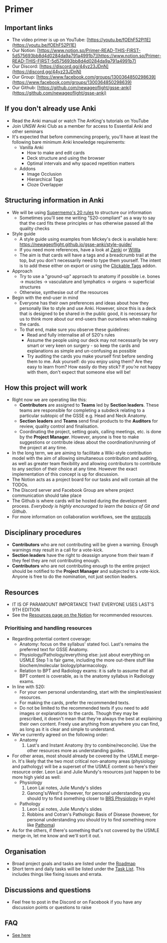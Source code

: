 # Primer

## Important links
- The video primer is up on YouTube: [https://youtu.be/fOEhF52Pl1E](https://youtu.be/fOEhF52Pl1E)
- Our Notion: [https://www.notion.so/Primer-READ-THIS-FIRST-5d575693bb8d4d0284da9a791a4991b7](https://www.notion.so/Primer-READ-THIS-FIRST-5d575693bb8d4d0284da9a791a4991b7)
- Our Discord: [https://discord.gg/44yz23JDnN](https://discord.gg/44yz23JDnN)
- Our Group: [https://www.facebook.com/groups/1300364850298639](https://www.facebook.com/groups/1300364850298639)
- Our Github: [https://github.com/newageoflight/gsse-anki](https://github.com/newageoflight/gsse-anki)

## If you don't already use Anki
- Read the Anki manual or watch The AnKing's tutorials on YouTube
- Join UNSW Anki Club as a member for access to Essential Anki and other seminars
- It's expected that before commencing properly, you'll have at least the following bare minimum Anki knowledge requirements:
    - Vanilla Anki
        - How to make and edit cards
        - Deck structure and using the browser
        - Optimal intervals and why spaced repetition matters
    - Addons
        - Image Occlusion
        - Hierarchical Tags
        - Cloze Overlapper

## Structuring information in Anki
- We will be using [Supermemo's 20 rules](https://www.notion.so/Summary-of-S20-f7a3c5fda3934e21961d6a71dcaf86e3) to structure our information
    - Sometimes you'll see me writing "S20-compliant" as a way to say that the card fits these principles or has otherwise passed all the quality checks
- Style guide
    - A style guide using examples from Mickey's deck is available here: https://newageoflight.github.io/gsse-anki/style-guide/
    - If you need more references, have a look at [Zanki](https://www.ankipalace.com/step-1-deck) or [WiWa](https://www.reddit.com/r/medicalschoolanki/comments/97ssh3/wiwa_deck_for_step_ii_ck_reupload/)
    - The aim is that cards will have a tags and a breadcrumb trail at the top, but you don't necessarily need to type them yourself. The intent is to add these either on export or using the [Clickable Tags](https://ankiweb.net/shared/info/1739176371) addon.
- Approach
    - Try to use a "ground-up" approach to anatomy if possible i.e. bones → muscles → vasculature and lymphatics → organs → superficial structures
    - Otherwise, synthesise out of the resources
- Begin with the end-user in mind
    - Everyone has their own preferences and ideas about how they personally like to style and use Anki. However, since this is a deck that is designed to be shared in the public good, it is necessary for us to think more about our end-users than ourselves when making the cards.
    - To that end, make sure you observe these guidelines:
        - Read and fully internalise all of S20's rules
        - Assume the people using our deck may not necessarily be very smart or very keen on surgery - so keep the cards and explanations as simple and un-confusing as possible
        - Try auditing the cards you make yourself first before sending them to me. Ask yourself: do you enjoy using them? Are they easy to learn from? How easily do they stick? If *you're* not happy with them, don't expect that someone else will be!

## How this project will work
- Right now we are operating like this:
    - **Contributors** are assigned to **Teams** led by **Section leaders**. These teams are responsible for completing a subdeck relating to a particular subtopic of the GSSE e.g. Head and Neck Anatomy.
    - **Section leaders** and **Teams** send final products to the **Auditors** for review, quality control and finalisation.
    - Coordinating the project, setting goals, calling meetings, etc. is done by the **Project Manager**. However, anyone is free to make suggestions or contribute ideas about the coordination/running of the project at any time.
- In the long term, we are aiming to facilitate a Wiki-style contribution model with the aim of allowing simultaneous contribution and auditing, as well as greater team flexibility and allowing contributors to contribute to any section of their choice at any time. However the exact implementation of this concept is up for discussion.
- The Notion acts as a project board for our tasks and will contain all the TODOs.
- The Discord server and Facebook Group are where project communication should take place
- The Github is where cards will be hosted during the development process. *Everybody is highly encouraged to learn the basics of Git and Github*.
- For more information on collaboration workflows, see the [protocols](./CONTRIBUTING.md)

## Disciplinary procedures
- **Contributors** who are not contributing will be given a warning. Enough warnings may result in a call for a vote-kick.
- **Section leaders** have the right to deassign anyone from their team if they feel they are not contributing enough.
- **Contributors** who are not contributing enough to the entire project should be notified to the **Project Manager** and subjected to a vote-kick. Anyone is free to do the nomination, not just section leaders.

## Resources
- IT IS OF PARAMOUNT IMPORTANCE THAT EVERYONE USES LAST'S 9TH EDITION
- See the [Resources page on the Notion](https://www.notion.so/4806c46fbd5c414fbddb0bdd1190e2cb?v=7a49161c5eb64e689d832205365e1517) for recommended resources.

### Prioritising and handling resources
- Regarding potential content coverage:
    - Anatomy: focus on the syllabus' stated foci. Last's remains the preferred text for GSSE Anatomy.
    - Physiology/Pathology/everything else: just about everything on USMLE Step 1 is fair game, including the more out-there stuff like biochem/molecular biology/pharmacology.
    - Relation to BPT and Radiology exams: it is safe to assume that all BPT content is coverable, as is the anatomy syllabus in Radiology exams.
- In line with S20:
    - For your own personal understanding, start with the simplest/easiest resources.
    - For making the cards, prefer the recommended texts.
    - Do not be limited to the recommended texts if you need to add images or explanations to the cards. Though they may be prescribed, it doesn't mean that they're always the best at explaining their own content. Freely use anything from anywhere you can find, as long as it is clear and simple to understand.
- We've currently agreed on the following order:
    - Anatomy
        1. Last's and Instant Anatomy (try to combine/reconcile). Use the other resources more as understanding guides.
- For other areas, most should already be covered by the USMLE merge-in. It's likely that the two most critical non-anatomy areas (physiology and pathology) will be a superset of the USMLE content so here's their resource order. Leon Lai and Julie Mundy's resources just happen to be more high yield as well:
    - Physiology
        1. Leon Lai notes, Julie Mundy's slides
        2. Ganong's/West's (however, for personal understanding you should try to find something closer to [BRS Physiology](https://www.amazon.com.au/Brs-Physiology-Linda-S-Costanzo/dp/1496367618) in style)
    - Pathology
        1. Leon Lai notes, Julie Mundy's slides
        2. Robbins and Cotran's Pathologic Basis of Disease (however, for personal understanding you should try to find something more like [Pathoma](https://www.pathoma.com/))
- As for the others, if there's something that's not covered by the USMLE merge-in, let me know and we'll sort it out.

## Organisation
- Broad project goals and tasks are listed under the [Roadmap](https://www.notion.so/0293564848c24d7bb1224cc7665d8ebd?v=e00f137ac5b74b52a7d417a14e642f03)
- Short term and daily tasks will be listed under the [Task List](https://www.notion.so/c1ca86a78f4641c7931794a5992536f2?v=80471d32cf8f410095f980581752fd52). This includes things like fixing issues and errata.

## Discussions and questions
- Feel free to post in the Discord or on Facebook if you have any discussion points or questions to raise

## FAQ
- [See here](./faq.md)

